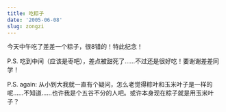 ```yaml
---
title: 吃粽子
date: '2005-06-08'
slug: zongzi
---
```


今天中午吃了差差一个粽子，很8错的！特此纪念！

P.S. 吃到中间（应该是枣吧），差点被甜死了……不过还是很好吃！要谢谢差差同学！

P.S. again: 从小到大我就一直有个疑问，怎么老觉得粽叶和玉米叶子是一样的呢……不知道……也许我是个五谷不分的人吧。或许本身现在粽子就是用玉米叶子？
